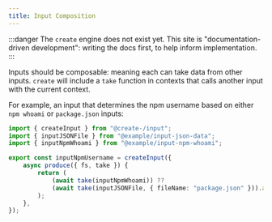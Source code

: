 ```yaml
---
title: Input Composition
---
```


:::danger
The `create` engine does not exist yet.
This site is "documentation-driven development": writing the docs first, to help inform implementation.
:::

Inputs should be composable: meaning each can take data from other inputs. `create` will include a `take` function in contexts that calls another input with the current context.

For example, an input that determines the npm username based on either `npm whoami` or `package.json` inputs:

```ts
import { createInput } from "@create-/input";
import { inputJSONFile } from "@example/input-json-data";
import { inputNpmWhoami } from "@example/input-npm-whoami";

export const inputNpmUsername = createInput({
	async produce({ fs, take }) {
		return (
			(await take(inputNpmWhoami)) ??
			(await take(inputJSONFile, { fileName: "package.json" })).author
		);
	},
});
```
